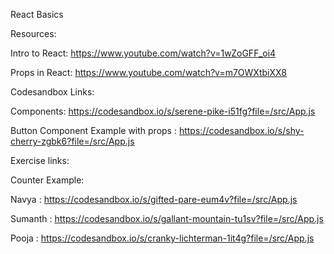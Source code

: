 React Basics

Resources:

Intro to React: https://www.youtube.com/watch?v=1wZoGFF_oi4

Props in React: https://www.youtube.com/watch?v=m7OWXtbiXX8

Codesandbox Links:

Components: https://codesandbox.io/s/serene-pike-i51fg?file=/src/App.js

Button Component Example with props : https://codesandbox.io/s/shy-cherry-zgbk6?file=/src/App.js

Exercise links:

Counter Example:

Navya : https://codesandbox.io/s/gifted-pare-eum4v?file=/src/App.js

Sumanth : https://codesandbox.io/s/gallant-mountain-tu1sv?file=/src/App.js

Pooja : https://codesandbox.io/s/cranky-lichterman-1it4g?file=/src/App.js
